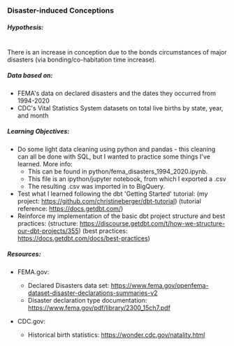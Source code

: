 ### Disaster-induced Conceptions

##### _Hypothesis_:<br /><br />
  There is an increase in conception due to the bonds circumstances of major disasters
  (via bonding/co-habitation time increase).

##### _Data based on_:
  - FEMA's data on declared disasters and the dates they occurred from 1994-2020
  - CDC's Vital Statistics System datasets on total live births by state, year, and month

##### _Learning Objectives_:
  - Do some light data cleaning using python and pandas - this cleaning can all be done with SQL, but I
    wanted to practice some things I've learned. More info:
    - This can be found in python/fema_disasters_1994_2020.ipynb.
    - This file is an ipython/jupyter notebook, from which I exported a .csv
    - The resulting .csv was imported in to BigQuery.
  - Test what I learned following the dbt 'Getting Started' tutorial:
    (my project: https://github.com/christineberger/dbt-tutorial)
    (tutorial reference: https://docs.getdbt.com/)
  - Reinforce my implementation of the basic dbt project structure and best practices:
    (structure: https://discourse.getdbt.com/t/how-we-structure-our-dbt-projects/355)
    (best practices: https://docs.getdbt.com/docs/best-practices)
    
##### _Resources_:
- FEMA.gov:
    - Declared Disasters data set:
      https://www.fema.gov/openfema-dataset-disaster-declarations-summaries-v2
    - Disaster declaration type documentation:
      https://www.fema.gov/pdf/library/2300_15ch7.pdf

- CDC.gov:
    - Historical birth statistics:
      https://wonder.cdc.gov/natality.html
